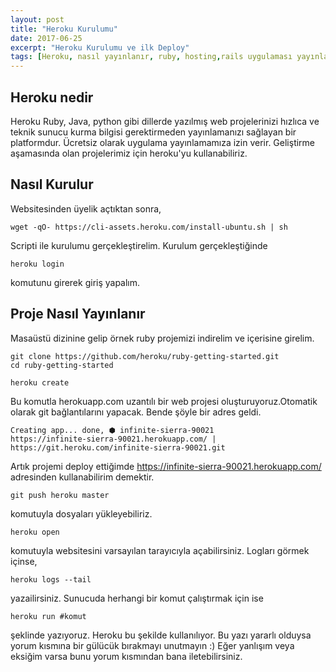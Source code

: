 ```yaml
---
layout: post
title: "Heroku Kurulumu"
date: 2017-06-25
excerpt: "Heroku Kurulumu ve ilk Deploy"
tags: [Heroku, nasıl yayınlanır, ruby, hosting,rails uygulaması yayınlamak]
---
```

Heroku nedir
---
Heroku Ruby, Java, python gibi dillerde yazılmış web projelerinizi hızlıca ve teknik sunucu kurma bilgisi gerektirmeden yayınlamanızı sağlayan bir platformdur. Ücretsiz olarak uygulama yayınlamamıza izin verir. Geliştirme aşamasında olan projelerimiz için heroku'yu kullanabiliriz.

Nasıl Kurulur
---
Websitesinden üyelik açtıktan sonra,

    wget -qO- https://cli-assets.heroku.com/install-ubuntu.sh | sh

Scripti ile kurulumu gerçekleştirelim.
Kurulum gerçekleştiğinde

    heroku login
    
komutunu girerek giriş yapalım. 

Proje Nasıl Yayınlanır
---

Masaüstü dizinine gelip örnek ruby projemizi indirelim ve içerisine girelim.

    git clone https://github.com/heroku/ruby-getting-started.git
    cd ruby-getting-started

    heroku create  

Bu komutla herokuapp.com uzantılı bir web projesi oluşturuyoruz.Otomatik olarak git bağlantılarını yapacak. Bende şöyle bir adres geldi.

    Creating app... done, ⬢ infinite-sierra-90021
    https://infinite-sierra-90021.herokuapp.com/ | https://git.heroku.com/infinite-sierra-90021.git

Artık projemi deploy ettiğimde https://infinite-sierra-90021.herokuapp.com/ adresinden kullanabilirim demektir.

    git push heroku master 

komutuyla dosyaları yükleyebiliriz.

    heroku open

 komutuyla websitesini varsayılan tarayıcıyla açabilirsiniz. Logları görmek içinse, 

    heroku logs --tail

yazailirsiniz. Sunucuda herhangi bir komut çalıştırmak için ise 

    heroku run #komut

şeklinde yazıyoruz. Heroku bu şekilde kullanılıyor. Bu yazı yararlı olduysa yorum kısmına bir gülücük bırakmayı unutmayın :) Eğer yanlışım veya eksiğim varsa bunu yorum kısmından bana iletebilirsiniz.

